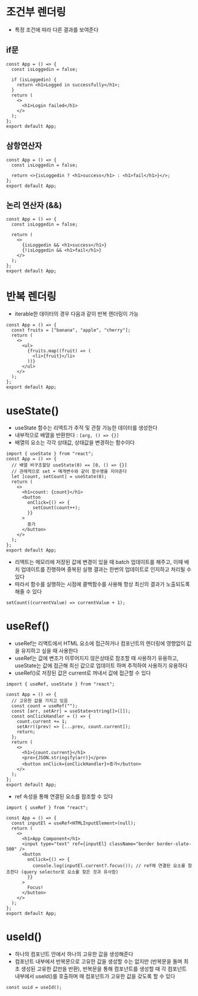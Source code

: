 # 조건부 렌더링

- 특정 조건에 따라 다른 결과를 보여준다

## if문

```
const App = () => {
  const isLoggedin = false;

  if (isLoggedin) {
    return <h1>Logged in successfully</h1>;
  }
  return (
    <>
      <h1>Login failed</h1>
    </>
  );
};
export default App;
```

## 삼항연산자

```
const App = () => {
  const isLoggedin = false;

  return <>{isLoggedin ? <h1>success</h1> : <h1>fail</h1>}</>;
};
export default App;
```

## 논리 연산자 (&&)

```
const App = () => {
  const isLoggedin = false;

  return (
    <>
      {isLoggedin && <h1>success</h1>}
      {!isLoggedin && <h1>fail</h1>}
    </>
  );
};
export default App;
```

# 반복 렌더링

- iterable한 데이터의 경우 다음과 같이 반복 렌더링이 가능

```
const App = () => {
  const fruits = ["banana", "apple", "cherry"];
  return (
    <>
      <ul>
        {fruits.map((fruit) => (
          <li>{fruit}</li>
        ))}
      </ul>
    </>
  );
};
export default App;
```

# useState()

- useState 함수는 리액트가 추적 및 관찰 가능한 데이터를 생성한다
- 내부적으로 배열을 반환한다 : `[arg, () => {}]`
- 배열의 요소는 각각 상태값, 상태값을 변경하는 함수이다

```
import { useState } from "react";
const App = () => {
  // 배열 비구조할당 useState(0) == [0, () => {}]
  // 관례적으로 set + 매개변수와 같이 함수명을 지어준다
  let [count, setCount] = useState(0);
  return (
    <>
      <h1>count: {count}</h1>
      <button
        onClick={() => {
          setCount(count++);
        }}
      >
        증가
      </button>
    </>
  );
};
export default App;
```

- 리액트는 메모리에 저장된 값에 변경이 있을 때 batch 업데이트를 해주고, 이때 배치 업데이트를 진행하며 중복된 실행 결과는 한번의 업데이트로 인지하고 처리될 수 있다
- 따라서 함수를 실행하는 시점에 콜백함수를 사용해 항상 최신의 결과가 노출되도록 해줄 수 있다

```
setCount((currentValue) => currentValue + 1);
```

# useRef()

- useRef는 리액트에서 HTML 요소에 접근하거나 컴포넌트의 렌더링에 영향없이 값을 유지하고 싶을 때 사용한다
- useRef는 값에 변조가 이루어지지 않은상태로 참조할 때 사용하기 유용하고, useState는 값에 접근해 최신 값으로 업데이트 하며 추적하여 사용하기 유용하다
- useRef()로 저장된 값은 current로 꺼내서 값에 접근할 수 있다

```
import { useRef, useState } from "react";

const App = () => {
  // 고유한 값을 가지고 있음
  const count = useRef("");
  const [arr, setArr] = useState<string[]>([]);
  const onClickHandler = () => {
    count.current += 1;
    setArr((prev) => [...prev, count.current]);
    return;
  };
  return (
    <>
      <h1>{count.current}</h1>
      <pre>{JSON.stringify(arr)}</pre>
      <button onClick={onClickHandler}>증가</button>
    </>
  );
};
export default App;
```

- ref 속성을 통해 연결된 요소를 참조할 수 있다

```
import { useRef } from "react";

const App = () => {
  const inputEl = useRef<HTMLInputElement>(null);
  return (
    <>
      <h1>App Component</h1>
      <input type="text" ref={inputEl} className="border border-slate-500" />
      <button
        onClick={() => {
          console.log(inputEl.current?.focus()); // ref에 연결된 요소를 참조한다 (query selector로 요소를 찾은 것과 유사함)
        }}
      >
        Focus!
      </button>
    </>
  );
};
export default App;
```

# useId()

- 하나의 컴포넌트 안에서 하나의 고유한 값을 생성해준다
- 컴포넌트 내부에서 반복문으로 고유한 값을 생성할 수는 없지만 (반복문을 돌며 최초 생성된 고유한 값만을 반환), 반복문을 통해 컴포넌트를 생성할 때 각 컴포넌트 내부에서 useId()를 호출하며 매 컴포넌트가 고유한 값을 갖도록 할 수 있다

```
const uuid = useId();
```
